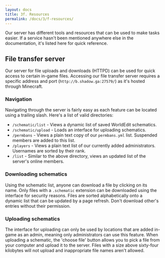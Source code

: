 ```yaml
---
layout: docs
title: 3f. Resources
permalink: /docs/3/f-resources/
---
```

Our server has different tools and resources that can be used to make tasks easier.
If a service hasn't been mentioned anywhere else in the documentation, it's listed here for quick reference.

## File transfer server
Our server for file uploads and downloads (HTTPD) can be used for quick access to certain in-game files.
Accessing our file transfer server requires a specific address and port (`http://b.shadow.ga:27579/`) as it's hosted through Minecraft.

### Navigation
Navigating through the server is fairly easy as each feature can be located using a trailing slash.
Here's a list of valid directories:
 - `/schematic/list` - Views a dynamic list of saved WorldEdit schematics.
 - `/schematic/upload` - Loads an interface for uploading schematics.
 - `/permbans` - Views a plain text copy of our `permbans.yml` list. Suspended members are added to this list.
 - `/players` - Views a plain text list of our currently added administrators. Usernames are sorted by their rank.
 - `/list` - Similar to the above directory, views an updated list of the server's online members.
 
### Downloading schematics
Using the schematic list, anyone can download a file by clicking on its name.
Only files with a `.schematic` extension can be downloaded using the interface for security reasons.
Files are sorted alphabetically onto a dynamic list that can be updated by a page refresh.
Don't download other's entries without their permission.

### Uploading schematics
The interface for uploading can only be used by locations that are added in-game as an admin, meaning only administrators can use this feature.
When uploading a schematic, the 'choose file' button allows you to pick a file from your computer and upload it to the server.
Files with a size above sixty-four kilobytes will not upload and inappropriate file names aren't allowed.

## 
